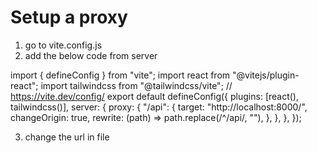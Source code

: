 # Setup a proxy

1. go to vite.config.js
2. add the below code from server

import { defineConfig } from "vite";
import react from "@vitejs/plugin-react";
import tailwindcss from "@tailwindcss/vite";
// https://vite.dev/config/
export default defineConfig({
  plugins: [react(), tailwindcss()],
  server: {
    proxy: {
      "/api": {
        target: "http://localhost:8000/",
        changeOrigin: true,
        rewrite: (path) => path.replace(/^\/api/, ""),
      },
    },
  },
});


3. change the url in file
